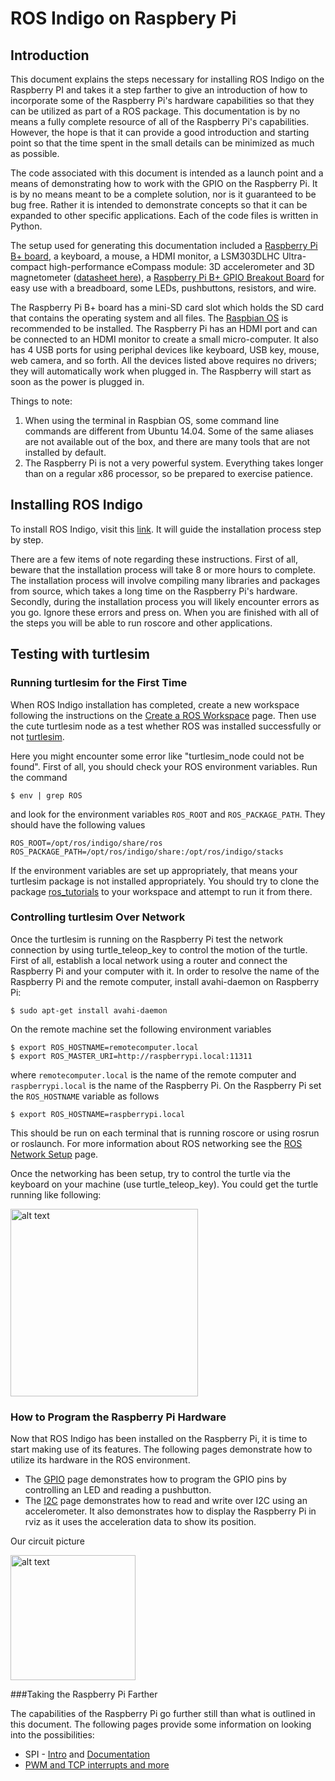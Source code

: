 # ROS Indigo on Raspbery Pi

## Introduction

This document explains the steps necessary for installing ROS Indigo on the Raspberry PI and takes it a step farther to give an introduction of how to incorporate some of the Raspberry Pi's hardware capabilities so that they can be utilized as part of a ROS package.  This documentation is by no means a fully complete resource of all of the Raspberry Pi's capabilities.  However, the hope is that it can provide a good introduction and starting point so that the time spent in the small details can be minimized as much as possible.

The code associated with this document is intended as a launch point and a means of demonstrating how to work with the GPIO on the Raspberry Pi. It is by no means meant to be a complete solution, nor is it guaranteed to be bug free.  Rather it is intended to demonstrate concepts so that it can be expanded to other specific applications.  Each of the code files is written in Python.

The setup used for generating this documentation included a [Raspberry Pi B+ board](http://www.raspberrypi.org/products/model-b-plus/), a keyboard, a mouse, a HDMI monitor, a LSM303DLHC Ultra-compact high-performance eCompass module: 3D accelerometer and 3D magnetometer ([datasheet here](http://www.st.com/st-web-ui/static/active/en/resource/technical/document/datasheet/DM00027543.pdf)), a [Raspberry Pi B+ GPIO Breakout Board](http://www.canakit.com/raspberry-pi-cobbler-gpio-breakout.html) for easy use with a breadboard, some LEDs, pushbuttons, resistors, and wire.

The Raspberry Pi B+ board has a mini-SD card slot which holds the SD card that contains the operating system and all files.  The [Raspbian OS](http://raspbian.org/) is recommended to be installed.  The Raspberry Pi has an HDMI port and can be connected to an HDMI monitor to create a small micro-computer.  It also has 4 USB ports for using periphal devices like keyboard, USB key, mouse, web camera, and so forth.  All the devices listed above requires no drivers; they will automatically work when plugged in.  The Raspberry will start as soon as the power is plugged in.

Things to note:
1. When using the terminal in Raspbian OS, some command line commands are different from Ubuntu 14.04.  Some of the same aliases are not available out of the box, and there are many tools that are not installed by default.
2. The Raspberry Pi is not a very powerful system.  Everything takes longer than on a regular x86 processor, so be prepared to exercise patience.

## Installing ROS Indigo

To install ROS Indigo, visit this [link](http://wiki.ros.org/ROSberryPi/Installing%20ROS%20Indigo%20on%20Raspberry%20Pi).  It will guide the installation process step by step.

There are a few items of note regarding these instructions.  First of all, beware that the installation process will take 8 or more hours to complete.  The installation process will involve compiling many libraries and packages from source, which takes a long time on the Raspberry Pi's hardware.  Secondly, during the installation process you will likely encounter errors as you go.  Ignore these errors and press on.  When you are finished with all of the steps you will be able to run roscore and other applications.

## Testing with turtlesim

### Running turtlesim for the First Time

When ROS Indigo installation has completed, create a new workspace following the instructions on the [Create a ROS Workspace](http://wiki.ros.org/ROS/Tutorials/InstallingandConfiguringROSEnvironment) page. Then use the cute turtlesim node as a test whether ROS was installed successfully or not [turtlesim](http://wiki.ros.org/turtlesim).

Here you might encounter some error like "turtlesim_node could not be found".  First of all, you should check your ROS environment variables.  Run the command

    $ env | grep ROS

and look for the environment variables ```ROS_ROOT``` and ```ROS_PACKAGE_PATH```.  They should have the following values

    ROS_ROOT=/opt/ros/indigo/share/ros
    ROS_PACKAGE_PATH=/opt/ros/indigo/share:/opt/ros/indigo/stacks

If the environment variables are set up appropriately, that means your turtlesim package is not installed appropriately.  You should try to clone the package [ros_tutorials](https://github.com/ros/ros_tutorials) to your workspace and attempt to run it from there.

### Controlling turtlesim Over Network

Once the turtlesim is running on the Raspberry Pi test the network connection by using turtle_teleop_key to control the motion of the turtle.  First of all, establish a local network using a router and connect the Raspberry Pi and your computer with it.  In order to resolve the name of the Raspberry Pi and the remote computer, install avahi-daemon on Raspberry Pi:

    $ sudo apt-get install avahi-daemon

On the remote machine set the following environment variables

    $ export ROS_HOSTNAME=remotecomputer.local
    $ export ROS_MASTER_URI=http://raspberrypi.local:11311

where ```remotecomputer.local``` is the name of the remote computer and ```raspberrypi.local``` is the name of the Raspberry Pi.  On the Raspberry Pi set the ```ROS_HOSTNAME``` variable as follows

    $ export ROS_HOSTNAME=raspberrypi.local

This should be run on each terminal that is running roscore or using rosrun or roslaunch.  For more information about ROS networking see the [ROS Network Setup](http://wiki.ros.org/ROS/NetworkSetup) page.

Once the networking has been setup, try to control the turtle via the keyboard on your machine (use turtle_teleop_key).  You could get the turtle running like following:

<img src="https://raw.githubusercontent.com/mattmongeon/rpi_examples_indigo/master/image/turtle.jpg" alt="alt text" style="width:300px">

### How to Program the Raspberry Pi Hardware

Now that ROS Indigo has been installed on the Raspberry Pi, it is time to start making use of its features.  The following pages demonstrate how to utilize its hardware in the ROS environment.

* The [GPIO](https://github.com/mattmongeon/rpi_examples_indigo/blob/master/gpio_programming.md) page demonstrates how to program the GPIO pins by controlling an LED and reading a pushbutton.
* The [I2C](https://github.com/mattmongeon/rpi_examples_indigo/blob/master/i2c_programming.md) page demonstrates how to read and write over I2C using an accelerometer.  It also demonstrates how to display the Raspberry Pi in rviz as it uses the acceleration data to show its position.

Our circuit picture

<img src="https://raw.githubusercontent.com/mattmongeon/rpi_examples_indigo/master/image/circuit.jpg" alt="alt text" style="width:200px">

###Taking the Raspberry Pi Farther

The capabilities of the Raspberry Pi go further still than what is outlined in this document.  The following pages provide some information on looking into the possibilities:

* SPI - [Intro](http://www.100randomtasks.com/simple-spi-on-raspberry-pi) and [Documentation](http://tightdev.net/SpiDev_Doc.pdf)
* [PWM and TCP interrupts and more](http://pythonhosted.org/RPIO/)

